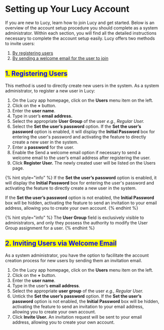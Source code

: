 # Setting up Your Lucy Account

If you are new to Lucy, learn how to join Lucy and get started. Below is an overview of the account setup procedure you should complete as a system administrator. Within each section, you will find all the detailed instructions necessary to complete the account setup easily. Lucy offers two methods to invite users:

1. [By registering users](./#1.-registering-users)
2. [By sending a welcome email for the user to join](./#2.-inviting-users-via-welcome-email)

## <mark style="color:blue;">1. Registering Users</mark>

This method is used to directly create new users in the system. As a system administrator, to register a new user in Lucy:

1. On the Lucy app homepage, click on the **Users** menu item on the left.
2. Click on the **+** button.
3. Enter the **user name**.
4. Type in user’s **email address.**
5. Select the appropriate **User Group** of the user _e.g., Regular User._
6. Select the **Set the user’s password** option. If the **Set the user’s password** option is enabled, it will display the **Initial Password** box for entering the user's password and activating the feature to directly create a new user in the system.
7. Enter a **password** for the user.
8. Enable the Send a welcome email option if necessary to send a welcome email to the user’s email address after registering the user.
9. Click **Register User.** The newly created user will be listed on the Users page.

{% hint style="info" %}
If the **Set the user’s password** option is enabled, it will display the **Initial Password** box for entering the user's password and activating the feature to directly create a new user in the system.

If the **Set the user’s password** option is not enabled, the **Initial Password** box will be hidden, activating the feature to send an invitation to your email address, allowing you to create your own account.
{% endhint %}

{% hint style="info" %}
The **User Group** field is exclusively visible to administrators, and only they possess the authority to modify the User Group assignment for a user.
{% endhint %}

## <mark style="color:blue;">2. Inviting Users via Welcome Email</mark>

As a system administrator, you have the option to facilitate the account creation process for new users by sending them an invitation email.

1. On the Lucy app homepage, click on the **Users** menu item on the left.
2. Click on the **+** button.
3. Enter the **user name**.
4. Type in the user’s **email address**.
5. Select the appropriate **user group** of the user _e.g., Regular User._
6. Untick the **Set the user’s password** option. If the **Set the user’s password** option is not enabled, the **Initial Password** box will be hidden, activating the feature to send an invitation to your email address, allowing you to create your own account.
7. Click **Invite User.** An invitation request will be sent to your email address, allowing you to create your own account.

##
